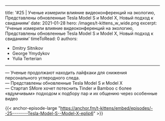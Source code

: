 
---
title: '#25 | Ученые измерили влияние видеоконференций на экологию, Представлены обновленные Tesla Model S и Model X, Новый подход к свиданиям'
date: 2021-01-28
hero: /images/t-kittens_w_wide.png
excerpt: 'Ученые измерили влияние видеоконференций на экологию, Представлены обновленные Tesla Model S и Model X, Новый подход к свиданиям'
timeToRead: 0
authors:
  - Dmitry Sitnikov
  - George Ymydykov
  - Yulia Terterian
---

— Ученые продолжают находить лайфхаки для снижения персонального углеродного следа.<br/>
— Представлены обновленные Tesla Model S и Model X<br/>
— Стартап SMore хочет потеснить Tinder и Bamboo с более «вдумчивым» подходом к подбору пар и их общению через особенные видео

{{< anchor-episode-large "https://anchor.fm/t-kittens/embed/episodes/--25--------Tesla-Model-S--Model-X-eplip6" >}}
